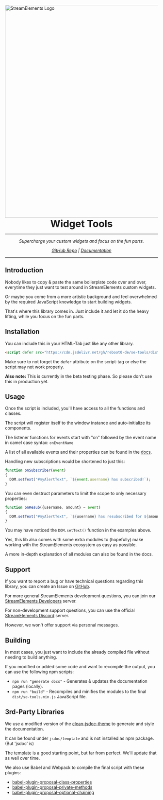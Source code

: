 <img style="margin: auto; display: block; width: 700px;" src="https://reboot0-de.github.io/se-tools/images/logo_wide_purple.png" alt="StreamElements Logo" />
<div style="text-align: center; font-size: 32px; font-weight: bold;">Widget Tools</div>
<hr />
<p style="text-align: center; font-style: italic;">Supercharge your custom widgets and focus on the fun parts.</p>
<p style="text-align: center; font-style: italic;"><a href="https://github.com/reboot0-de/se-tools">GitHub Repo</a> | <a href="https://reboot0-de.github.io/se-tools/">Documentation</a></p>
<hr />

## Introduction
Nobody likes to copy & paste the same boilerplate code over and over, everytime they just want to test around in StreamElements custom widgets.

Or maybe you come from a more artistic background and feel overwhelmed by the required JavaScript knowledge to start building widgets.

That's where this library comes in. Just include it and let it do the heavy lifting, while you focus on the fun parts.

## Installation
You can include this in your HTML-Tab just like any other library.

```html
<script defer src="https://cdn.jsdelivr.net/gh/reboot0-de/se-tools/dist/se-tools.min.js"></script>
```

Make sure to not forget the `defer` attribute on the script-tag or else the script may not work properly.

**Also note:** This is currently in the beta testing phase. So please don't use this in production yet.

## Usage
Once the script is included, you'll have access to all the functions and classes.

The script will register itself to the window instance and auto-initialize its components.

The listener functions for events start with "on" followed by the event name in camel case syntax: `onEventName`

A list of all available events and their properties can be found in the [docs](https://reboot0-de.github.io/se-tools/tutorial-Events.html).

Handling new subscriptions would be shortened to just this:

```javascript
function onSubscriber(event)
{
  DOM.setText("#myAlertText", `${event.username} has subscribed!`);
}
```

You can even destruct parameters to limit the scope to only necessary properties:

```javascript
function onResub({username, amount} = event)
{
  DOM.setText("#myAlertText", `${username} has resubscribed for ${amount} months!`);
}
```

You may have noticed the `DOM.setText()` function in the examples above.

Yes, this lib also comes with some extra modules to (hopefully) make working with the StreamElements ecosystem as easy as possible.

A more in-depth explanation of all modules can also be found in the docs.

## Support
If you want to report a bug or have technical questions regarding this library, you can create an Issue on [GitHub](https://github.com/reboot0-de/se-tools).

For more general StreamElements development questions, you can join our [StreamElements Developers](https://strms.net/se_developers) server.

For non-development support questions, you can use the official [StreamElements Discord](https://discord.com/invite/se) server.

However, we won't offer support via personal messages.

## Building
In most cases, you just want to include the already compiled file without needing to build anything.

If you modified or added some code and want to recompile the output, you can use the following npm scripts:

- `npm run "generate docs"` - Generates & updates the documentation pages (locally).
- `npm run "build"` - Recompiles and minifies the modules to the final `dist/se-tools.min.js` JavaScript file.

## 3rd-Party Libraries
We use a modified version of the [clean-jsdoc-theme](https://github.com/ankitskvmdam/clean-jsdoc-theme) to generate and style the documentation.

It can be found under ``jsdoc/template`` and is not installed as npm package. (But 'jsdoc' is)

The template is a good starting point, but far from perfect. We'll update that as well over time.

We also use Babel and Webpack to compile the final script with these plugins:

- [babel-plugin-proposal-class-properties](https://babeljs.io/docs/en/babel-plugin-proposal-class-properties)
- [babel-plugin-proposal-private-methods](https://babeljs.io/docs/en/babel-plugin-proposal-private-methods)
- [babel-plugin-proposal-optional-chaining](https://babeljs.io/docs/en/babel-plugin-proposal-optional-chaining)